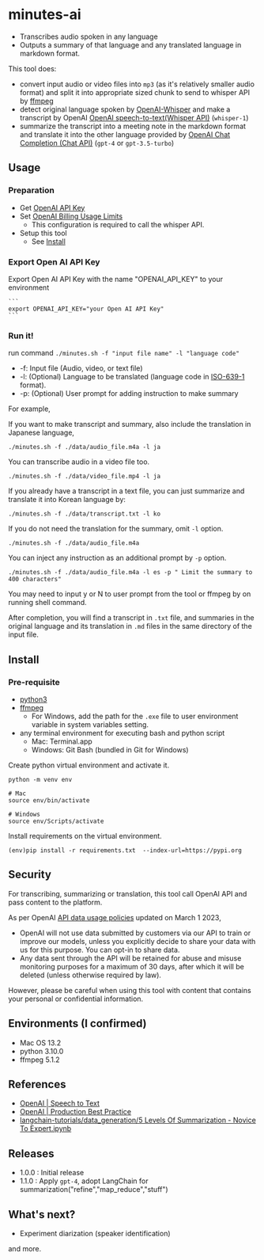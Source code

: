 # minutes-ai

- Transcribes audio spoken in any language
- Outputs a summary of that language and any translated language in markdown format.  

This tool does: 

- convert input audio or video files into `mp3` (as it's relatively smaller audio format) and split it into appropriate sized chunk to send to whisper API by [ffmpeg](https://ffmpeg.org/)
- detect original language spoken by [OpenAI-Whisper](https://github.com/openai/whisper) and make a transcript by OpenAI [OpenAI speech-to-text(Whisper API)](https://platform.openai.com/docs/guides/speech-to-text) (`whisper-1`)
- summarize the transcript into a meeting note in the markdown format and translate it into the other language provided by [OpenAI Chat Completion (Chat API)](https://platform.openai.com/docs/guides/chat) (`gpt-4` or `gpt-3.5-turbo`)

## Usage

### Preparation

- Get [OpenAI API Key](https://platform.openai.com/account/api-keys)
- Set [OpenAI Billing Usage Limits](https://platform.openai.com/account/billing/limits)
  - This configuration is required to call the whisper API. 
- Setup this tool
  - See [Install](#install)

### Export Open AI API Key

Export Open AI API Key with the name "OPENAI_API_KEY" to your environment

    ```
    export OPENAI_API_KEY="your Open AI API Key"
    ```

### Run it! 

run command `./minutes.sh -f "input file name" -l "language code"`

- -f: Input file (Audio, video, or text file)
- -l: (Optional) Language to be translated (language code in [ISO-639-1](https://www.loc.gov/standards/iso639-2/php/code_list.php) format). 
- -p: (Optional) User prompt for adding instruction to make summary

For example, 

If you want to make transcript and summary, also include the translation in Japanese language, 

```
./minutes.sh -f ./data/audio_file.m4a -l ja
```

You can transcribe audio in a video file too.

```
./minutes.sh -f ./data/video_file.mp4 -l ja
```

If you already have a transcript in a text file, you can just summarize and translate it into Korean language by: 

```
./minutes.sh -f ./data/transcript.txt -l ko
```

If you do not need the translation for the summary, omit `-l` option.  

```
./minutes.sh -f ./data/audio_file.m4a
```

You can inject any instruction as an additional prompt by `-p` option. 

```
./minutes.sh -f ./data/audio_file.m4a -l es -p " Limit the summary to 400 characters"
```


You may need to input y or N to user prompt from the tool or ffmpeg by on running shell command. 

After completion, you will find a transcript in `.txt` file, and summaries in the original language and its translation in `.md` files in the same directory of the input file.  

## Install

### Pre-requisite

- [python3](https://www.python.org/)
- [ffmpeg](https://ffmpeg.org/)
  - For Windows, add the path for the `.exe` file to user environment variable in system variables setting. 
- any terminal environment for executing bash and python script
  - Mac: Terminal.app
  - Windows: Git Bash (bundled in Git for Windows)

Create python virtual environment and activate it.

```
python -m venv env

# Mac
source env/bin/activate

# Windows
source env/Scripts/activate
```

Install requirements on the virtual environment.  

```
(env)pip install -r requirements.txt  --index-url=https://pypi.org
```

## Security

For transcribing, summarizing or translation, this tool call OpenAI API and pass content to the platform.  

As per OpenAI [API data usage policies](https://openai.com/policies/api-data-usage-policies) updated on March 1 2023, 

- OpenAI will not use data submitted by customers via our API to train or improve our models, unless you explicitly decide to share your data with us for this purpose. You can opt-in to share data.
- Any data sent through the API will be retained for abuse and misuse monitoring purposes for a maximum of 30 days, after which it will be deleted (unless otherwise required by law). 

However, please be careful when using this tool with content that contains your personal or confidential information. 

## Environments (I confirmed)

- Mac OS 13.2
- python 3.10.0
- ffmpeg 5.1.2

## References

- [OpenAI | Speech to Text](https://platform.openai.com/docs/guides/speech-to-text)
- [OpenAI | Production Best Practice](https://platform.openai.com/docs/guides/production-best-practices/)
- [langchain-tutorials/data_generation/5 Levels Of Summarization - Novice To Expert.ipynb](https://github.com/gkamradt/langchain-tutorials/blob/main/data_generation/5%20Levels%20Of%20Summarization%20-%20Novice%20To%20Expert.ipynb)

## Releases

- 1.0.0 : Initial release
- 1.1.0 : Apply `gpt-4`, adopt LangChain for summarization("refine","map_reduce","stuff")

## What's next?

- Experiment diarization (speaker identification)

and more. 
